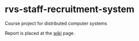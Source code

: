# rvs-staff-recruitment-system
Course project for distributed computer systems

Report is placed at the [wiki](https://github.com/ppzhuk/rvs-staff-recruitment-system/wiki) page.
